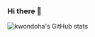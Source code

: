 ### Hi there 👋
![kwondoha's GitHub stats](https://github-readme-stats.vercel.app/api?username=사용자ID&show_icons=true&theme=radical)

<!--
**kwondoha/kwondoha** is a ✨ _special_ ✨ repository because its `README.md` (this file) appears on your GitHub profile.

-->
